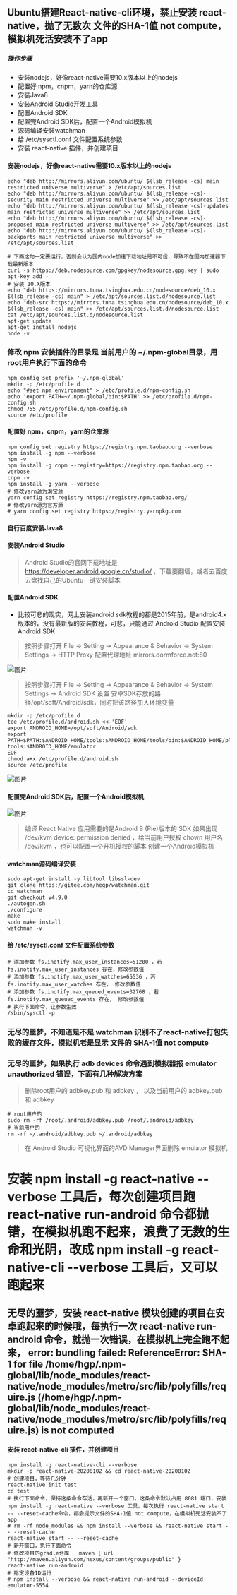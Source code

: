 ## Ubuntu搭建React-native-cli环境，禁止安装 react-native，抛了无数次  文件的SHA-1值 not compute，模拟机死活安装不了app
##### 操作步骤
* 安装nodejs，好像react-native需要10.x版本以上的nodejs
* 配置好 npm，cnpm，yarn的仓库源
* 安装Java8
* 安装Android Studio开发工具
* 配置Android SDK
* 配置完Android SDK后，配置一个Android模拟机
* 源码编译安装watchman
* 给 /etc/sysctl.conf 文件配置系统参数
* 安装 react-native 插件，并创建项目

#### 安装nodejs，好像react-native需要10.x版本以上的nodejs
```
echo "deb http://mirrors.aliyun.com/ubuntu/ $(lsb_release -cs) main restricted universe multiverse" > /etc/apt/sources.list
echo "deb http://mirrors.aliyun.com/ubuntu/ $(lsb_release -cs)-security main restricted universe multiverse" >> /etc/apt/sources.list
echo "deb http://mirrors.aliyun.com/ubuntu/ $(lsb_release -cs)-updates main restricted universe multiverse" >> /etc/apt/sources.list
echo "deb http://mirrors.aliyun.com/ubuntu/ $(lsb_release -cs)-proposed main restricted universe multiverse" >> /etc/apt/sources.list
echo "deb http://mirrors.aliyun.com/ubuntu/ $(lsb_release -cs)-backports main restricted universe multiverse" >> /etc/apt/sources.list

# 下面这句一定要运行，否则会认为国内node加速下载地址是不可信，导致不在国内加速器下载最新版本
curl -s https://deb.nodesource.com/gpgkey/nodesource.gpg.key | sudo apt-key add -
# 安装 10.X版本
echo "deb https://mirrors.tuna.tsinghua.edu.cn/nodesource/deb_10.x $(lsb_release -cs) main" > /etc/apt/sources.list.d/nodesource.list
echo "deb-src https://mirrors.tuna.tsinghua.edu.cn/nodesource/deb_10.x $(lsb_release -cs) main" >> /etc/apt/sources.list.d/nodesource.list
cat /etc/apt/sources.list.d/nodesource.list 
apt-get update
apt-get install nodejs
node -v
```

### 修改 npm 安装插件的目录是 当前用户的 ~/.npm-global目录，用root用户执行下面的命令
```
npm config set prefix '~/.npm-global'
mkdir -p /etc/profile.d
echo "#set npm environment" > /etc/profile.d/npm-config.sh
echo 'export PATH=~/.npm-global/bin:$PATH' >> /etc/profile.d/npm-config.sh
chmod 755 /etc/profile.d/npm-config.sh
source /etc/profile
```

#### 配置好 npm，cnpm，yarn的仓库源
```
npm config set registry https://registry.npm.taobao.org --verbose
npm install -g npm --verbose
npm -v
npm install -g cnpm --registry=https://registry.npm.taobao.org --verbose
cnpm -v
npm install -g yarn --verbose
# 修改yarn源为淘宝源
yarn config set registry https://registry.npm.taobao.org/
# 修改yarn源为官方源
# yarn config set registry https://registry.yarnpkg.com
```

#### 自行百度安装Java8

#### 安装Android Studio
> Android Studio的官网下载地址是  https://developer.android.google.cn/studio/ ，下载要翻墙，或者去百度云盘找自己的Ubuntu一键安装脚本

#### 配置Android SDK
* 比较可悲的现实，网上安装android sdk教程的都是2015年前，是android4.x版本的，没有最新版的安装教程，可悲，只能通过 Android Studio 配置安装Android SDK
> 按照步骤打开 File -> Setting -> Appearance & Behavior -> System Settings -> HTTP Proxy 配置代理地址  mirrors.dormforce.net:80  

![图片](imgs/image0001.png)

> 按照步骤打开 File -> Setting -> Appearance & Behavior -> System Settings -> Android SDK 设置 安卓SDK存放的路径/opt/soft/Android/sdk，同时把该路径加入环境变量
```
mkdir -p /etc/profile.d
tee /etc/profile.d/android.sh <<-'EOF'
export ANDROID_HOME=/opt/soft/Android/sdk
export PATH=$PATH:$ANDROID_HOME/tools:$ANDROID_HOME/tools/bin:$ANDROID_HOME/platform-tools:$ANDROID_HOME/emulator
EOF
chmod a+x /etc/profile.d/android.sh
source /etc/profile
```
![图片](imgs/image0002.png)


#### 配置完Android SDK后，配置一个Android模拟机
![图片](imgs/image0003.png)
> 编译 React Native 应用需要的是Android 9 (Pie)版本的 SDK
> 如果出现 /dev/kvm device: permission denied ，给当前用户授权 chown 用户名 /dev/kvm ，也可以配置一个开机授权的脚本
> 创建一个Android模拟机


#### watchman源码编译安装
```
sudo apt-get install -y libtool libssl-dev
git clone https://gitee.com/hegp/watchman.git
cd watchman
git checkout v4.9.0
./autogen.sh
./configure
make
sudo make install
watchman -v
```

#### 给 /etc/sysctl.conf 文件配置系统参数
```
# 添加参数 fs.inotify.max_user_instances=51200 ，若 fs.inotify.max_user_instances 存在，修改参数值
# 添加参数 fs.inotify.max_user_watches=65536 ，若 fs.inotify.max_user_watches 存在， 修改参数值
# 添加参数 fs.inotify.max_queued_events=32768 ，若 fs.inotify.max_queued_events 存在， 修改参数值
# 执行下面命令，让参数生效
/sbin/sysctl -p
```

### 无尽的噩梦，不知道是不是 watchman 识别不了react-native打包失败的缓存文件，模拟机老是显示 文件的 SHA-1值 not compute
### 无尽的噩梦，如果执行 adb devices 命令遇到模拟器报 emulator unauthorized 错误，下面有几种解决方案
> 删除root用户的 adbkey.pub 和 adbkey ， 以及当前用户的 adbkey.pub 和 adbkey
```
# root用户的
sudo rm -rf /root/.android/adbkey.pub /root/.android/adbkey
# 当前用户的
rm -rf ~/.android/adbkey.pub ~/.android/adbkey
```
> 在 Android Studio 可视化界面的AVD Manager界面删除 emulator 模拟机

# 安装 npm install -g react-native --verbose 工具后，每次创建项目跑 react-native run-android 命令都抛错，在模拟机跑不起来，浪费了无数的生命和光阴，改成 npm install -g react-native-cli --verbose 工具后，又可以跑起来
## 无尽的噩梦，安装 react-native 模块创建的项目在安卓跑起来的时候哦，每执行一次 react-native run-android 命令，就抛一次错误，在模拟机上完全跑不起来， error: bundling failed: ReferenceError: SHA-1 for file /home/hgp/.npm-global/lib/node_modules/react-native/node_modules/metro/src/lib/polyfills/require.js (/home/hgp/.npm-global/lib/node_modules/react-native/node_modules/metro/src/lib/polyfills/require.js) is not computed
#### 安装 react-native-cli 插件，并创建项目
```
npm install -g react-native-cli --verbose
mkdir -p react-native-20200102 && cd react-native-20200102
# 创建项目，等待几分钟
react-native init test
cd test
# 执行下面命令，保持这条命令存活，再新开一个窗口，这条命令默认占用 8081 端口，安装 npm install -g react-native --verbose 工具，每次执行 react-native start -- --reset-cache命令，都会提示文件的SHA-1值 not compute，在模拟机死活安装不了app
# rm -rf node_modules && npm install --verbose && react-native start -- --reset-cache
react-native start -- --reset-cache
# 新开窗口，执行下面命令
# 修改项目的gradle仓库   maven { url "http://maven.aliyun.com/nexus/content/groups/public" }
react-native run-android
# 指定设备ID运行
# npm install --verbose && react-native run-android --deviceId emulator-5554
```